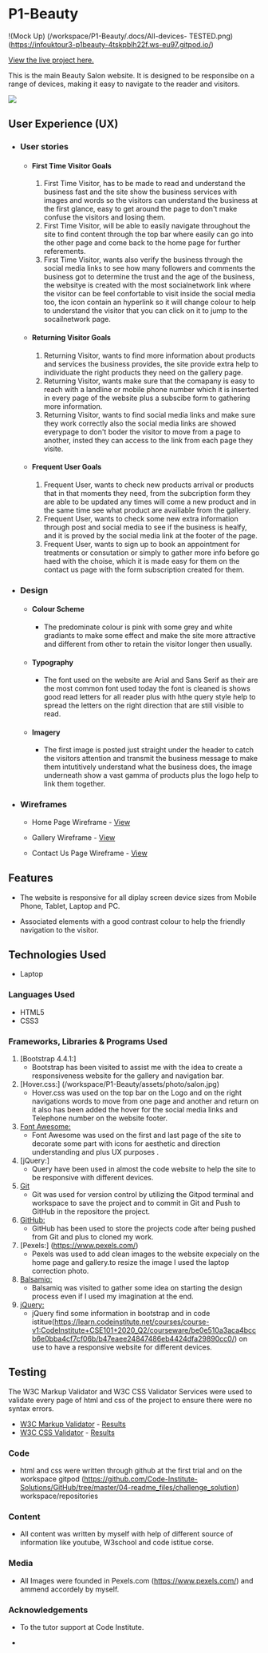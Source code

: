 # P1-Beauty
!(Mock Up) (/workspace/P1-Beauty/.docs/All-devices- TESTED.png) (https://infouktour3-p1beauty-4tskpblh22f.ws-eu97.gitpod.io/)

[View the live project here.](https://8000-infouktour3-p1beauty-4tskpblh22f.ws-eu97.gitpod.io/index.html)

This is the main Beauty Salon website. It is designed to be responsibe on a range of devices, making it easy to navigate to the reader and visitors.

<div id="beauty-image"><img src="/workspace/P1-Beauty/assets/photo/salon.jpg"></h2>

## User Experience (UX)

-   ### User stories

    -   #### First Time Visitor Goals

        1. First Time Visitor, has to be made to read and understand the business fast and the site show the business services with images and words so the visitors can understand the business at the first glance, easy to get around the page to don't make confuse the visitors and losing them.
        2. First Time Visitor, will be able to easily navigate throughout the site to find content through the top bar where easily can go into the other page and come back to the home page for further referements.
        3. First Time Visitor, wants also verify the business through the social media links to see how many followers and comments the business got to determine the trust and the age of the business, the websitye is created with the most socialnetwork link where the visitor can be feel confortable to visit inside the social media too, the icon contain an hyperlink so it will change colour to help to understand the visitor that you can click on it to jump to the socailnetwork page.

    -   #### Returning Visitor Goals

        1. Returning Visitor, wants to find more information about products and services the business provides, the site provide extra help to individuate the right products they need on the gallery page.
        2. Returning Visitor, wants make sure that the comapany is easy to reach with a landline or mobile phone number which it is inserted in every page of the website plus a subscibe form to gathering more information.
        3. Returning Visitor, wants to find social media links and make sure they work correctly also the social media links are showed everypage to don't boder the visitor to move from a page to another, insted they can access to the link from each page they visite.

    -   #### Frequent User Goals
        1. Frequent User, wants to check new products arrival or products that in that moments they need, from the subcription form they are able to be updated any times will come a new product and in the same time see what product are availiable from the gallery.
        2. Frequent User, wants to check some new extra information through post and social media to see if the business is healfy, and it is proved by the social media link at the footer of the page.
        3. Frequent User, wants to sign up to book an appointment for treatments or consutation or simply to gather more info before go haed with the choise, which it is made easy for them on the contact us page with the form subscription created for them.

-   ### Design
    -   #### Colour Scheme
        -   The predominate colour is pink with some grey and white gradiants to make some effect and make the site more attractive and different from other to retain the visitor longer then usually.
    -   #### Typography
        -   The font used on the  website are Arial and Sans Serif as their are the most common font used today the font is cleaned is shows good read letters for all reader plus with hthe query style help to spread the letters on the right direction that are still visible to read. 
    -   #### Imagery
        -   The first image is posted just straight under the header to catch the visitors attention and transmit the business message to make them intutitively understand what the business does, the image underneath show a vast gamma of products plus the logo help to link them together.

*   ### Wireframes

    -   Home Page Wireframe - [View](https://github.com/)

    -   Gallery Wireframe - [View](https://github.com/)

    -   Contact Us Page Wireframe - [View](https://github.com/)

## Features

-   The website  is responsive for all diplay screen device sizes from Mobile Phone, Tablet, Laptop and PC.

-   Associated elements with a good contrast colour to help the friendly navigation to the visitor.

## Technologies Used
-  Laptop

### Languages Used

-   HTML5
-   CSS3

### Frameworks, Libraries & Programs Used

1. [Bootstrap 4.4.1:]
    - Bootstrap has been visited to assist me with the idea to create a responsiveness website for the gallery and navigation bar.
1. [Hover.css:] (/workspace/P1-Beauty/assets/photo/salon.jpg)
    - Hover.css was used on the top bar on the Logo and on the right navigations words to move from one page and another and return on it also has been added the hover for the social media links and Telephone number on the website footer.
1. [Font Awesome:](https://fontawesome.com/)
    - Font Awesome was used on the first and last page of the site to decorate some part with icons for aesthetic and direction understanding and plus UX purposes .
1. [jQuery:]
    - Query have been used in almost the code website to help the site to be responsive with different devices.
1. [Git](https://git-scm.com/)
    - Git was used for version control by utilizing the Gitpod terminal and workspace to save the project and to commit in Git and Push to GitHub in the repositore the project.
1. [GitHub:](https://github.com/)
    - GitHub has been used to store the projects code after being pushed from Git and plus to cloned my work.
1. [Pexels:] (https://www.pexels.com/)
    - Pexels was used to add clean images to the website expecialy on the home page and gallery.to resize the image I used the laptop correction photo.
1. [Balsamiq:](https://balsamiq.com/)
    - Balsamiq was visited to gather some idea on starting the design process even if I used my imagination at the end.
1.  [jQuery:](https://getbootstrap.com/docs/4.5/getting-started/introduction/)
    - jQuery find some information in bootstrap and in code istitue(https://learn.codeinstitute.net/courses/course-v1:CodeInstitute+CSE101+2020_Q2/courseware/be0e510a3aca4bccb6e0bba4cf7cf06b/b47eaee24847486eb4424dfa29890cc0/)  on use to have a responsive website for different devices.

## Testing

The W3C Markup Validator and W3C CSS Validator Services were used to validate every page of html and css of the project to ensure there were no syntax errors.

-   [W3C Markup Validator](https://validator.w3.org/nu/#textarea) - [Results](https://github.com/)
-   [W3C CSS Validator](https://jigsaw.w3.org/css-validator/validator) - [Results](https://github.com/)

### Code

- html and css were written through github  at the first trial and on the workspace gitpod (https://github.com/Code-Institute-Solutions/GitHub/tree/master/04-readme_files/challenge_solution) workspace/repositories

### Content

-   All content was written by myself with help of different source of information like youtube, W3school and code istitue corse.

### Media

-   All Images were founded in Pexels.com (https://www.pexels.com/) and ammend accordely by myself.

### Acknowledgements

-   To the tutor support at Code Institute.

- 